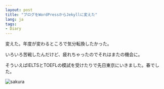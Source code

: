 ```yaml
---
layout: post
title: "ブログをWordPressからJekyllに変えた"
lang: ja
tags:
- Diary
---
```


変えた。年度が変わるところで気分転換したかった。

いろいろ苦戦したんだけど、疲れちゃったのでそれはまたの機会に。

そういえばIELTSとTOEFLの模試を受けたりで先日東京にいきました。春でした。

![sakura](/images/jekyll/2014-03-31-sakura.jpg)
